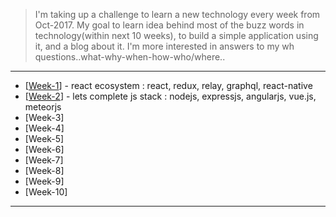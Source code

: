 
> I'm taking up a challenge to learn a new technology every week from Oct-2017. My goal to learn idea behind most of the buzz words in technology(within next 10 weeks), to build a simple application using it, and a blog about it. I'm more interested in answers to my wh questions..what-why-when-how-who/where..

*********************
* [[Week-1](https://github.com/gopala-kr/weekend-with-github/tree/master/Projects-Blogs/01-react-ecosystem)] - react ecosystem : react, redux, relay, graphql, react-native
* [[Week-2](https://github.com/gopala-kr/weekend-with-github/tree/master/Projects-Blogs/lets-complete-js-stack)] - lets complete js stack : nodejs, expressjs, angularjs, vue.js, meteorjs
* [Week-3]
* [Week-4]
* [Week-5]
* [Week-6]
* [Week-7]
* [Week-8]
* [Week-9]
* [Week-10]
*********************
